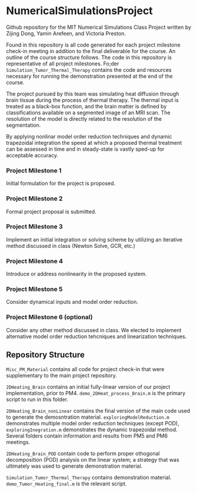 # NumericalSimulationsProject
Github repository for the MIT Numerical Simulations Class Project written by Zijing Dong, Yamin Arefeen, and Victoria Preston.  

Found in this repository is all code generated for each project milestone check-in meeting in addition to the final deliverable for the course. An outline of the course structure follows. The code in this repository is representative of all project milestones. Fo;der `Simulation_Tumor_Thermal_Therapy` contains the code and resources necessary for running the demonstration presented at the end of the course.

The project pursued by this team was simulating heat diffusion through brain tissue during the process of thermal therapy. The thermal input is treated as a black-box function, and the brain matter is defined by classifications available on a segmented image of an MRI scan. The resolution of the model is directly related to the resolution of the segmentation. 

By applying nonlinar model order reduction techniques and dynamic trapezoidal integration the speed at which a proposed thermal treatment can be assessed in time and in steady-state is vastly sped-up for acceptable accuracy. 


### Project Milestone 1
Initial formulation for the project is proposed.

### Project Milestone 2
Formal project proposal is submitted.

### Project Milestone 3 
Implement an initial integration or solving scheme by utilizing an iterative method discussed in class (Newton Solve, GCR, etc.)

### Project Milestone 4
Introduce or address nonlinearity in the proposed system.

### Project Milestone 5
Consider dynamical inputs and model order reduction.

### Project Milestone 6 (optional)
Consider any other method discussed in class. We elected to implement alternative model order reduction tehcniques and linearization techniques.

## Repository Structure
`Misc_PM_Material` contains all code for project check-in that were supplementary to the main project repository.

`2DHeating_Brain` contains an initial fully-linear version of our project implementation, prior to PM4. `demo_2DHeat_process_Brain.m` is the primary script to run in this folder.

`2DHeating_Brain_nonLinear` contains the final version of the main code used to generate the demosntration material. `exploringModelReduction.m` demonstrates multiple model order reduction techniques (except POD), `exploringInegration.m` demonstrates the dynamic trapezoidal method. Several folders contain information and results from PM5 and PM6 meetings. 

`2DHeating_Brain_POD` contain code to perform proper othogonal decomposition (POD) analysis on the linear system; a strategy that was ultimately was used to generate demonstration material.

`Simulation_Tumor_Thermal_Therapy` contains demonstration material. `demo_Tumor_Heating_final.m` is the relevant script.

